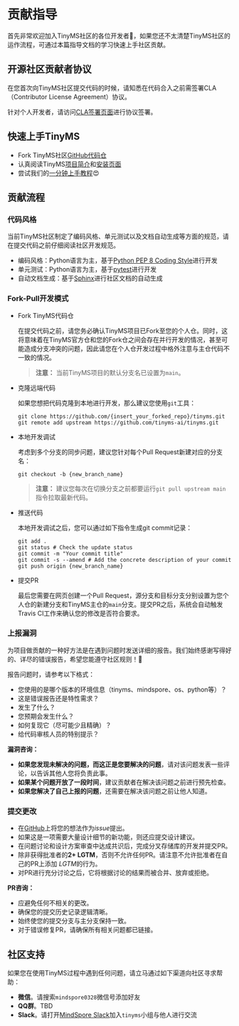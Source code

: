 # 贡献指导

首先非常欢迎加入TinyMS社区的各位开发者👏，如果您还不太清楚TinyMS社区的运作流程，可通过本篇指导文档的学习快速上手社区贡献。

## 开源社区贡献者协议

在您首次向TinyMS社区提交代码的时候，请知悉在代码合入之前需签署CLA（Contributor License Agreement）协议。

针对个人开发者，请访问[CLA签署页面](https://cla-assistant.io/tinyms-ai/tinyms)进行协议签署。

## 快速上手TinyMS

- Fork TinyMS社区[GitHub代码仓](https://github.com/tinyms-ai/tinyms)
- 认真阅读TinyMS[项目简介](https://github.com/tinyms-ai/tinyms/blob/main/README.md)和[安装页面](https://tinyms.readthedocs.io/en/latest/quickstart/install.html)
- 尝试我们的[一分钟上手教程](https://tinyms.readthedocs.io/en/latest/quickstart/quickstart_in_one_minute.html)😍

## 贡献流程

### 代码风格

当前TinyMS社区制定了编码风格、单元测试以及文档自动生成等方面的规范，请在提交代码之前仔细阅读社区开发规范。

- 编码风格：Python语言为主，基于[Python PEP 8 Coding Style](https://pep8.org/)进行开发
- 单元测试：Python语言为主，基于[pytest](http://www.pytest.org/en/latest/)进行开发
- 自动文档生成：基于[Sphinx](https://www.sphinx-doc.org/en/master/)进行社区文档的自动生成

### Fork-Pull开发模式

* Fork TinyMS代码仓

    在提交代码之前，请您务必确认TinyMS项目已Fork至您的个人仓。同时，这将意味着在TinyMS官方仓和您的Fork仓之间会存在并行开发的情况，甚至可能造成分支冲突的问题，因此请您在个人仓开发过程中格外注意与主仓代码不一致的情况。

    > **注意：** 当前TinyMS项目的默认分支名已设置为`main`。

* 克隆远端代码

    如果您想把代码克隆到本地进行开发，那么建议您使用`git`工具：

    ```shell
    git clone https://github.com/{insert_your_forked_repo}/tinyms.git
    git remote add upstream https://github.com/tinyms-ai/tinyms.git
    ```

* 本地开发调试

    考虑到多个分支的同步问题，建议您针对每个Pull Request新建对应的分支名：

    ```shell
    git checkout -b {new_branch_name}
    ```

    > **注意：** 建议您每次在切换分支之前都要运行`git pull upstream main`指令拉取最新代码。

* 推送代码

    本地开发调试之后，您可以通过如下指令生成git commit记录：

    ```shell
    git add .
    git status # Check the update status
    git commit -m "Your commit title"
    git commit -s --amend # Add the concrete description of your commit
    git push origin {new_branch_name}
    ```

* 提交PR

    最后您需要在网页创建一个Pull Request，源分支和目标分支分别设置为您个人仓的新建分支和TinyMS主仓的`main`分支。提交PR之后，系统会自动触发Travis CI工作来确认您的修改是否符合要求。

### 上报漏洞

为项目做贡献的一种好方法是在遇到问题时发送详细的报告。我们始终感谢写得好的、详尽的错误报告，希望您能遵守社区规则！🤝

报告问题时，请参考以下格式：

- 您使用的是哪个版本的环境信息（tinyms、mindspore、os、python等）？
- 这是错误报告还是特性需求？
- 发生了什么？
- 您预期会发生什么？
- 如何复现它（尽可能少且精确）？
- 给代码审核人员的特别提示？

**漏洞咨询：**

- **如果您发现未解决的问题，而这正是您要解决的问题**，请对该问题发表一些评论，以告诉其他人您将负责此事。
- **如果某个问题开放了一段时间**，建议贡献者在解决该问题之前进行预先检查。
- **如果您解决了自己上报的问题**，还需要在解决该问题之前让他人知道。

### 提交更改

- 在[GitHub](https://github.com/tinyms-ai/tinyms/issues)上将您的想法作为*issue*提出。
- 如果这是一项需要大量设计细节的新功能，则还应提交设计建议。
- 在问题讨论和设计方案审查中达成共识后，完成分叉存储库的开发并提交PR。
- 除非获得批准者的**2+ LGTM**，否则不允许任何PR。请注意不允许批准者在自己的PR上添加 *LGTM*的行为。
- 对PR进行充分讨论之后，它将根据讨论的结果而被合并、放弃或拒绝。

**PR咨询：**

- 应避免任何不相关的更改。
- 确保您的提交历史记录逻辑清晰。
- 始终使您的提交分支与主分支保持一致。
- 对于错误修复PR，请确保所有相关问题都已链接。

## 社区支持

如果您在使用TinyMS过程中遇到任何问题，请立马通过如下渠道向社区寻求帮助：

- **微信**。请搜索`mindspore0328`微信号添加好友
- **QQ群**。TBD
- **Slack**。请打开[MindSpore Slack](https://join.slack.com/t/mindspore/shared_invite/zt-dgk65rli-3ex4xvS4wHX7UDmsQmfu8w)加入`tinyms`小组与他人进行交流
